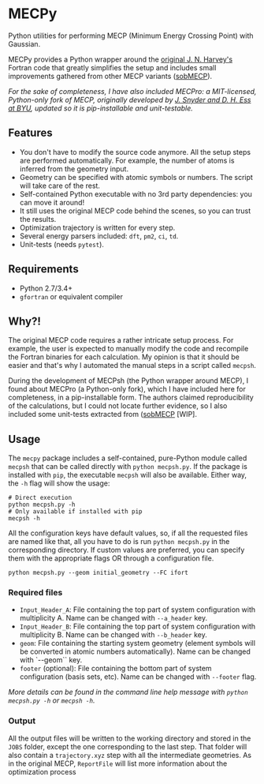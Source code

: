 # MECPy

Python utilities for performing MECP (Minimum Energy Crossing Point) with Gaussian.

MECPy provides a Python wrapper around the [original J. N. Harvey's](https://link.springer.com/article/10.1007/s002140050309) Fortran code that greatly simplifies the setup and includes small improvements gathered from other MECP variants ([sobMECP](http://sobereva.com/286)).

_For the sake of completeness, I have also included MECPro: a MIT-licensed, Python-only fork of MECP, originally developed by [J. Snyder and D. H. Ess at BYU](http://jur.byu.edu/?p=22227), updated so it is pip-installable and unit-testable._

## Features

- You don't have to modify the source code anymore. All the setup steps are performed automatically. For example, the number of atoms is inferred from the geometry input.
- Geometry can be specified with atomic symbols or numbers. The script will take care of the rest.
- Self-contained Python executable with no 3rd party dependencies: you can move it around!
- It still uses the original MECP code behind the scenes, so you can trust the results.
- Optimization trajectory is written for every step.
- Several energy parsers included: `dft`, `pm2`, `ci`, `td`.
- Unit-tests (needs `pytest`).

## Requirements

- Python 2.7/3.4+
- `gfortran` or equivalent compiler

## Why?!

The original MECP code requires a rather intricate setup process. For example, the user is expected to manually modify the code and recompile the Fortran binaries for each calculation. My opinion is that it should be easier and that's why I automated the manual steps in a script called `mecpsh`.

During the development of MECPsh (the Python wrapper around MECP), I found about MECPro (a Python-only fork), which I have included here for completeness, in a pip-installable form. The authors claimed reproducibility of the calculations, but I could not locate further evidence, so I also included some unit-tests extracted from ([sobMECP](http://sobereva.com/286) [WIP].

## Usage

The `mecpy` package includes a self-contained, pure-Python module called `mecpsh` that can be called directly with `python mecpsh.py`. If the package is installed with `pip`, the executable `mecpsh` will also be available. Either way, the `-h` flag will show the usage:

```
# Direct execution
python mecpsh.py -h
# Only available if installed with pip
mecpsh -h
```

All the configuration keys have default values, so, if all the requested files are named like that, all you have to do is run `python mecpsh.py` in the corresponding directory. If custom values are preferred, you can specify them with the appropriate flags OR through a configuration file.

```
python mecpsh.py --geom initial_geometry --FC ifort
```


### Required files

- `Input_Header_A`: File containing the top part of system configuration with multiplicity A. Name can be changed with `--a_header` key.
- `Input_Header_B`: File containing the top part of system configuration with multiplicity B. Name can be changed with `--b_header` key.
- `geom`: File containing the starting system geometry (element symbols will be converted in atomic numbers automatically). Name can be changed with `--geom`` key.
- `footer` (optional): File containing the bottom part of system configuration (basis sets, etc). Name can be changed with `--footer` flag.

_More details can be found in the command line help message with `python mecpsh.py -h` or `mecpsh -h`._


### Output

All the output files will be written to the working directory and stored in the `JOBS` folder, except the one corresponding to the last step. That folder will also contain a `trajectory.xyz` step with all the intermediate geometries. As in the original MECP, `ReportFile` will list more information about the optimization process